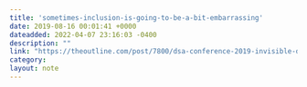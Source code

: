 ```yaml
---
title: 'sometimes-inclusion-is-going-to-be-a-bit-embarrassing'
date: 2019-08-16 00:01:41 +0000
dateadded: 2022-04-07 23:16:03 -0400
description: ""
link: "https://theoutline.com/post/7800/dsa-conference-2019-invisible-disability"
category:
layout: note
---
```

